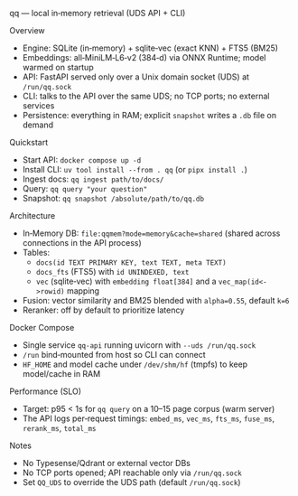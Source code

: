 qq — local in‑memory retrieval (UDS API + CLI)

Overview

- Engine: SQLite (in‑memory) + sqlite‑vec (exact KNN) + FTS5 (BM25)
- Embeddings: all‑MiniLM‑L6‑v2 (384‑d) via ONNX Runtime; model warmed on startup
- API: FastAPI served only over a Unix domain socket (UDS) at `/run/qq.sock`
- CLI: talks to the API over the same UDS; no TCP ports; no external services
- Persistence: everything in RAM; explicit `snapshot` writes a `.db` file on demand

Quickstart

- Start API: `docker compose up -d`
- Install CLI: `uv tool install --from . qq` (or `pipx install .`)
- Ingest docs: `qq ingest path/to/docs/`
- Query: `qq query "your question"`
- Snapshot: `qq snapshot /absolute/path/to/qq.db`

Architecture

- In‑Memory DB: `file:qqmem?mode=memory&cache=shared` (shared across connections in the API process)
- Tables:
  - `docs(id TEXT PRIMARY KEY, text TEXT, meta TEXT)`
  - `docs_fts` (FTS5) with `id UNINDEXED, text`
  - `vec` (sqlite‑vec) with `embedding float[384]` and a `vec_map(id<->rowid)` mapping
- Fusion: vector similarity and BM25 blended with `alpha=0.55`, default `k=6`
- Reranker: off by default to prioritize latency

Docker Compose

- Single service `qq-api` running uvicorn with `--uds /run/qq.sock`
- `/run` bind‑mounted from host so CLI can connect
- `HF_HOME` and model cache under `/dev/shm/hf` (tmpfs) to keep model/cache in RAM

Performance (SLO)

- Target: p95 < 1s for `qq query` on a 10–15 page corpus (warm server)
- The API logs per‑request timings: `embed_ms`, `vec_ms`, `fts_ms`, `fuse_ms`, `rerank_ms`, `total_ms`

Notes

- No Typesense/Qdrant or external vector DBs
- No TCP ports opened; API reachable only via `/run/qq.sock`
- Set `QQ_UDS` to override the UDS path (default `/run/qq.sock`)
